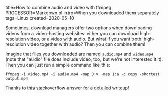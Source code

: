 title=How to combine audio and video with ffmpeg
PROCESSOR=Markdown.pl
intro=When you downloaded them separately
tags=Linux
created=2020-05-10

Sometimes, download managers offer two options when downloading videos from a video-hosting websites: either you can download high-resolution video, or a video with audio.
But what if you want both: high-resolution video together with audio? Then you can combine them!

Imagine that files you downloaded are named `audio.mp4` and `video.mp4` (note that "audio" file does include video, too, but we're not interested it it).
Then you can just run a simple command like this:

	ffmpeg -i video.mp4 -i audio.mp4 -map 0:v -map 1:a -c copy -shortest output.mp4

Thanks to [this][a] stackoverflow answer for a detailed writeup!

[a]: https://stackoverflow.com/a/11783474
